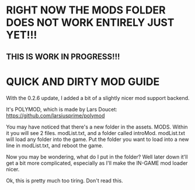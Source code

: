 # RIGHT NOW THE MODS FOLDER DOES NOT WORK ENTIRELY JUST YET!!!
## THIS IS WORK IN PROGRESS!!!

# QUICK AND DIRTY MOD GUIDE

With the 0.2.6 update, I added a bit of a slightly nicer mod support backend.

It's POLYMOD, which is made by Lars Doucet: https://github.com/larsiusprime/polymod

You may have noticed that there's a new folder in the assets. MODS. Within it you will see 2 files. modList.txt, and a folder called introMod.
modList.txt will load any folder into the game. Put the folder you want to load into a new line in modList.txt, and reboot the game.

Now you may be wondering, what do I put in the folder? Well later down it'll get a bit more complicated, especially as I'll make the IN-GAME mod loader nicer.

Ok, this is pretty much too tiring. Don't read this.